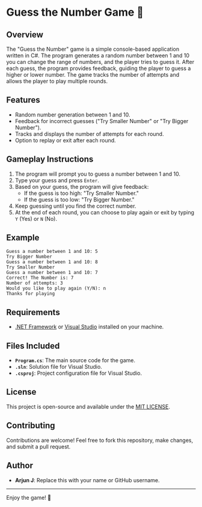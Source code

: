 # Guess the Number Game 🎲

## Overview
The "Guess the Number" game is a simple console-based application written in C#. The program generates a random number between 1 and 10 you can change the range of numbers, and the player tries to guess it. After each guess, the program provides feedback, guiding the player to guess a higher or lower number. The game tracks the number of attempts and allows the player to play multiple rounds.

## Features
- Random number generation between 1 and 10.
- Feedback for incorrect guesses ("Try Smaller Number" or "Try Bigger Number").
- Tracks and displays the number of attempts for each round.
- Option to replay or exit after each round.


## Gameplay Instructions
1. The program will prompt you to guess a number between 1 and 10.
2. Type your guess and press `Enter`.
3. Based on your guess, the program will give feedback:
   - If the guess is too high: "Try Smaller Number."
   - If the guess is too low: "Try Bigger Number."
4. Keep guessing until you find the correct number.
5. At the end of each round, you can choose to play again or exit by typing `Y` (Yes) or `N` (No).

## Example
```
Guess a number between 1 and 10: 5
Try Bigger Number
Guess a number between 1 and 10: 8
Try Smaller Number
Guess a number between 1 and 10: 7
Correct! The Number is: 7
Number of attempts: 3
Would you like to play again (Y/N): n
Thanks for playing
```

## Requirements
- [.NET Framework](https://dotnet.microsoft.com/) or [Visual Studio](https://visualstudio.microsoft.com/) installed on your machine.

## Files Included
- **`Program.cs`**: The main source code for the game.
- **`.sln`**: Solution file for Visual Studio.
- **`.csproj`**: Project configuration file for Visual Studio.

## License
This project is open-source and available under the [MIT LICENSE](LICENSE).

## Contributing
Contributions are welcome! Feel free to fork this repository, make changes, and submit a pull request.

## Author
- **Arjun J**: Replace this with your name or GitHub username.

---

Enjoy the game! 🎉
